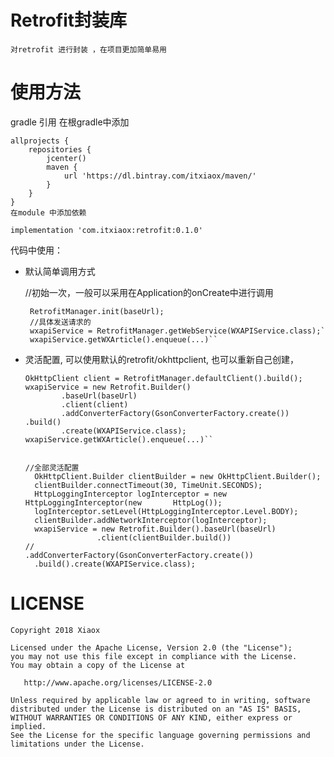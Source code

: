 # Retrofit封装库
    对retrofit 进行封装 ，在项目更加简单易用

# 使用方法
gradle 引用
    在根gradle中添加

    allprojects {
        repositories {
            jcenter()
            maven {
                url 'https://dl.bintray.com/itxiaox/maven/'
            }
        }
    }
    在module 中添加依赖

    implementation 'com.itxiaox:retrofit:0.1.0'

代码中使用：

 - 默认简单调用方式
 
    
     //初始一次，一般可以采用在Application的onCreate中进行调用
     
        RetrofitManager.init(baseUrl);
        //具体发送请求的
        wxapiService = RetrofitManager.getWebService(WXAPIService.class);`
        wxapiService.getWXArticle().enqueue(...)``
    
    
-   灵活配置, 可以使用默认的retrofit/okhttpclient, 也可以重新自己创建，

        OkHttpClient client = RetrofitManager.defaultClient().build();
        wxapiService = new Retrofit.Builder()
                .baseUrl(baseUrl)
                .client(client)
                .addConverterFactory(GsonConverterFactory.create()) .build()
                .create(WXAPIService.class);
        wxapiService.getWXArticle().enqueue(...)``
        

        //全部灵活配置
          OkHttpClient.Builder clientBuilder = new OkHttpClient.Builder();
          clientBuilder.connectTimeout(30, TimeUnit.SECONDS);
          HttpLoggingInterceptor logInterceptor = new HttpLoggingInterceptor(new       HttpLog());
          logInterceptor.setLevel(HttpLoggingInterceptor.Level.BODY);
          clientBuilder.addNetworkInterceptor(logInterceptor);
          wxapiService = new Retrofit.Builder().baseUrl(baseUrl)
                        .client(clientBuilder.build())
        //                .addConverterFactory(GsonConverterFactory.create())
          .build().create(WXAPIService.class);
		 
		 
 # LICENSE

    Copyright 2018 Xiaox

    Licensed under the Apache License, Version 2.0 (the "License");
    you may not use this file except in compliance with the License.
    You may obtain a copy of the License at

       http://www.apache.org/licenses/LICENSE-2.0

    Unless required by applicable law or agreed to in writing, software
    distributed under the License is distributed on an "AS IS" BASIS,
    WITHOUT WARRANTIES OR CONDITIONS OF ANY KIND, either express or implied.
    See the License for the specific language governing permissions and
    limitations under the License.
